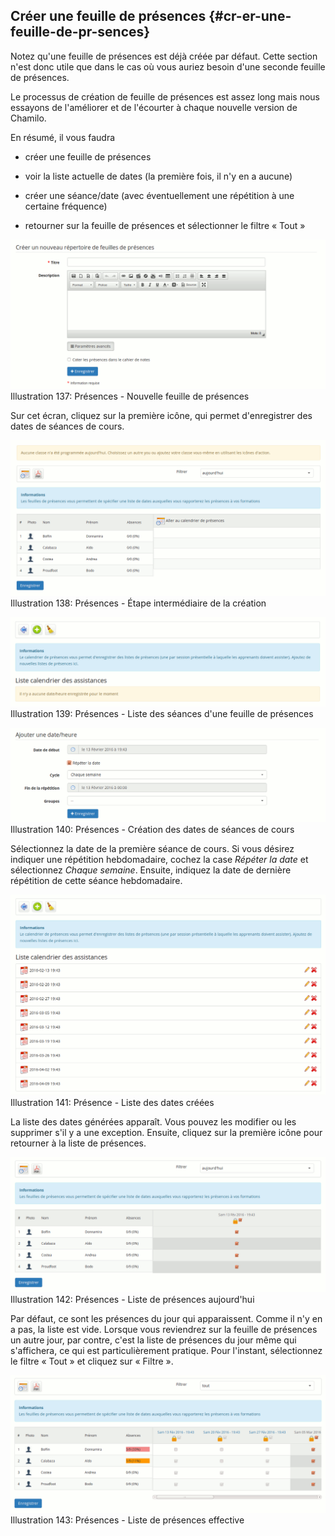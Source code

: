## Créer une feuille de présences {#cr-er-une-feuille-de-pr-sences}

Notez qu&#039;une feuille de présences est déjà créée par défaut. Cette section n&#039;est donc utile que dans le cas où vous auriez besoin d&#039;une seconde feuille de présences.

Le processus de création de feuille de présences est assez long mais nous essayons de l&#039;améliorer et de l&#039;écourter à chaque nouvelle version de Chamilo.

En résumé, il vous faudra

*   créer une feuille de présences

*   voir la liste actuelle de dates (la première fois, il n&#039;y en a aucune)

*   créer une séance/date (avec éventuellement une répétition à une certaine fréquence)

*   retourner sur la feuille de présences et sélectionner le filtre « Tout »

![](../assets/image213.png)Illustration 137: Présences - Nouvelle feuille de présences

Sur cet écran, cliquez sur la première icône, qui permet d&#039;enregistrer des dates de séances de cours.

![](../assets/image214.png)Illustration 138: Présences - Étape intermédiaire de la création

![](../assets/image215.png)Illustration 139: Présences - Liste des séances d&#039;une feuille de présences

![](../assets/image216.png)Illustration 140: Présences - Création des dates de séances de cours

Sélectionnez la date de la première séance de cours. Si vous désirez indiquer une répétition hebdomadaire, cochez la case _Répéter la date_ et sélectionnez _Chaque semaine_. Ensuite, indiquez la date de dernière répétition de cette séance hebdomadaire.

![](../assets/image217.png)Illustration 141: Présence - Liste des dates créées

La liste des dates générées apparaît. Vous pouvez les modifier ou les supprimer s&#039;il y a une exception. Ensuite, cliquez sur la première icône pour retourner à la liste de présences.

![](../assets/image218.png)Illustration 142: Présences - Liste de présences aujourd&#039;hui

Par défaut, ce sont les présences du jour qui apparaissent. Comme il n&#039;y en a pas, la liste est vide. Lorsque vous reviendrez sur la feuille de présences un autre jour, par contre, c&#039;est la liste de présences du jour même qui s&#039;affichera, ce qui est particulièrement pratique. Pour l&#039;instant, sélectionnez le filtre « Tout » et cliquez sur « Filtre ».

![](../assets/image219.png)Illustration 143: Présences - Liste de présences effective